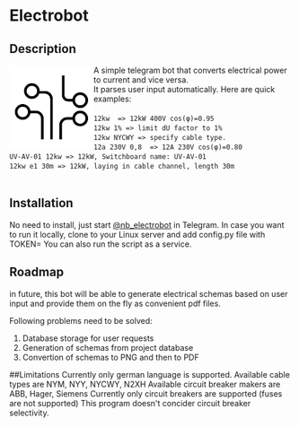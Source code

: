 # Electrobot
## Description

<img align="left" width="150" height="150" src="images/logo.png">

A simple telegram bot that converts electrical power to current and vice versa.
<br>It parses user input automatically. Here are quick examples:
<br>
<br>```12kw  => 12kW 400V cos(φ)=0.95```
<br>```12kw 1% => limit dU factor to 1%```
<br>```12kw NYCWY => specify cable type.```
<br>```12a 230V 0,8  => 12A 230V cos(φ)=0.80```
<br>```UV-AV-01 12kw => 12kW, Switchboard name: UV-AV-01```
<br>```12kw e1 30m => 12kW, laying in cable channel, length 30m```
<br>
<br>
## Installation

No need to install, just start [@nb_electrobot](https://t.me/nb_electrobot) in Telegram.
In case you want to run it locally, clone to your Linux server and add config.py file 
with TOKEN=<your-token-from-telegram-botfather>
You can also run the script as a service.

## Roadmap

in future, this bot will be able to generate electrical schemas based on user input and provide them on the fly as convenient pdf files.

Following problems need to be solved:
1. Database storage for user requests
2. Generation of schemas from project database
3. Convertion of schemas to PNG and then to PDF

##Limitations
Currently only german language is supported. 
Available cable types are NYM, NYY, NYCWY, N2XH
Available circuit breaker makers are ABB, Hager, Siemens
Currently only circuit breakers are supported (fuses are not supported)
This program doesn't concider circuit breaker selectivity.
